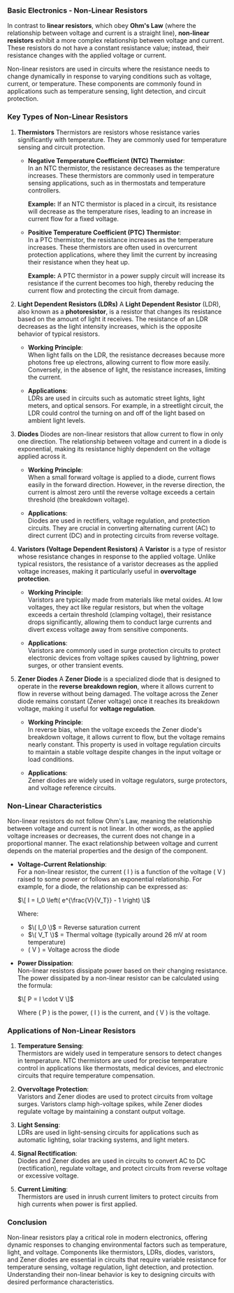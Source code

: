### **Basic Electronics - Non-Linear Resistors**

In contrast to **linear resistors**, which obey **Ohm's Law** (where the relationship between voltage and current is a straight line), **non-linear resistors** exhibit a more complex relationship between voltage and current. These resistors do not have a constant resistance value; instead, their resistance changes with the applied voltage or current.

Non-linear resistors are used in circuits where the resistance needs to change dynamically in response to varying conditions such as voltage, current, or temperature. These components are commonly found in applications such as temperature sensing, light detection, and circuit protection.

### **Key Types of Non-Linear Resistors**

1. **Thermistors**
   Thermistors are resistors whose resistance varies significantly with temperature. They are commonly used for temperature sensing and circuit protection.

   - **Negative Temperature Coefficient (NTC) Thermistor**:  
     In an NTC thermistor, the resistance decreases as the temperature increases. These thermistors are commonly used in temperature sensing applications, such as in thermostats and temperature controllers.

     **Example:** If an NTC thermistor is placed in a circuit, its resistance will decrease as the temperature rises, leading to an increase in current flow for a fixed voltage.

   - **Positive Temperature Coefficient (PTC) Thermistor**:  
     In a PTC thermistor, the resistance increases as the temperature increases. These thermistors are often used in overcurrent protection applications, where they limit the current by increasing their resistance when they heat up.

     **Example:** A PTC thermistor in a power supply circuit will increase its resistance if the current becomes too high, thereby reducing the current flow and protecting the circuit from damage.

2. **Light Dependent Resistors (LDRs)**
   A **Light Dependent Resistor** (LDR), also known as a **photoresistor**, is a resistor that changes its resistance based on the amount of light it receives. The resistance of an LDR decreases as the light intensity increases, which is the opposite behavior of typical resistors.

   - **Working Principle**:  
     When light falls on the LDR, the resistance decreases because more photons free up electrons, allowing current to flow more easily. Conversely, in the absence of light, the resistance increases, limiting the current.

   - **Applications**:  
     LDRs are used in circuits such as automatic street lights, light meters, and optical sensors. For example, in a streetlight circuit, the LDR could control the turning on and off of the light based on ambient light levels.

3. **Diodes**
   Diodes are non-linear resistors that allow current to flow in only one direction. The relationship between voltage and current in a diode is exponential, making its resistance highly dependent on the voltage applied across it.

   - **Working Principle**:  
     When a small forward voltage is applied to a diode, current flows easily in the forward direction. However, in the reverse direction, the current is almost zero until the reverse voltage exceeds a certain threshold (the breakdown voltage).

   - **Applications**:  
     Diodes are used in rectifiers, voltage regulation, and protection circuits. They are crucial in converting alternating current (AC) to direct current (DC) and in protecting circuits from reverse voltage.

4. **Varistors (Voltage Dependent Resistors)**
   A **Varistor** is a type of resistor whose resistance changes in response to the applied voltage. Unlike typical resistors, the resistance of a varistor decreases as the applied voltage increases, making it particularly useful in **overvoltage protection**.

   - **Working Principle**:  
     Varistors are typically made from materials like metal oxides. At low voltages, they act like regular resistors, but when the voltage exceeds a certain threshold (clamping voltage), their resistance drops significantly, allowing them to conduct large currents and divert excess voltage away from sensitive components.

   - **Applications**:  
     Varistors are commonly used in surge protection circuits to protect electronic devices from voltage spikes caused by lightning, power surges, or other transient events.

5. **Zener Diodes**
   A **Zener Diode** is a specialized diode that is designed to operate in the **reverse breakdown region**, where it allows current to flow in reverse without being damaged. The voltage across the Zener diode remains constant (Zener voltage) once it reaches its breakdown voltage, making it useful for **voltage regulation**.

   - **Working Principle**:  
     In reverse bias, when the voltage exceeds the Zener diode's breakdown voltage, it allows current to flow, but the voltage remains nearly constant. This property is used in voltage regulation circuits to maintain a stable voltage despite changes in the input voltage or load conditions.

   - **Applications**:  
     Zener diodes are widely used in voltage regulators, surge protectors, and voltage reference circuits.

### **Non-Linear Characteristics**

Non-linear resistors do not follow Ohm's Law, meaning the relationship between voltage and current is not linear. In other words, as the applied voltage increases or decreases, the current does not change in a proportional manner. The exact relationship between voltage and current depends on the material properties and the design of the component.

- **Voltage-Current Relationship**:  
  For a non-linear resistor, the current \( I \) is a function of the voltage \( V \) raised to some power or follows an exponential relationship. For example, for a diode, the relationship can be expressed as:

  $\[
  I = I_0 \left( e^{\frac{V}{V_T}} - 1 \right)
  \]$

  Where:
  - $\( I_0 \)$ = Reverse saturation current
  - $\( V_T \)$ = Thermal voltage (typically around 26 mV at room temperature)
  - \( V \) = Voltage across the diode

- **Power Dissipation**:  
  Non-linear resistors dissipate power based on their changing resistance. The power dissipated by a non-linear resistor can be calculated using the formula:

  $\[
  P = I \cdot V
  \]$

  Where \( P \) is the power, \( I \) is the current, and \( V \) is the voltage.

### **Applications of Non-Linear Resistors**

1. **Temperature Sensing**:  
   Thermistors are widely used in temperature sensors to detect changes in temperature. NTC thermistors are used for precise temperature control in applications like thermostats, medical devices, and electronic circuits that require temperature compensation.

2. **Overvoltage Protection**:  
   Varistors and Zener diodes are used to protect circuits from voltage surges. Varistors clamp high-voltage spikes, while Zener diodes regulate voltage by maintaining a constant output voltage.

3. **Light Sensing**:  
   LDRs are used in light-sensing circuits for applications such as automatic lighting, solar tracking systems, and light meters.

4. **Signal Rectification**:  
   Diodes and Zener diodes are used in circuits to convert AC to DC (rectification), regulate voltage, and protect circuits from reverse voltage or excessive voltage.

5. **Current Limiting**:  
   Thermistors are used in inrush current limiters to protect circuits from high currents when power is first applied.

### **Conclusion**

Non-linear resistors play a critical role in modern electronics, offering dynamic responses to changing environmental factors such as temperature, light, and voltage. Components like thermistors, LDRs, diodes, varistors, and Zener diodes are essential in circuits that require variable resistance for temperature sensing, voltage regulation, light detection, and protection. Understanding their non-linear behavior is key to designing circuits with desired performance characteristics.

